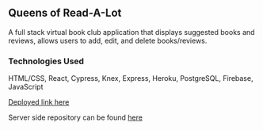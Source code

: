 ## Queens of Read-A-Lot

A full stack virtual book club application that displays suggested books and reviews, allows users to add, edit, and delete books/reviews.

### Technologies Used
HTML/CSS, React, Cypress, Knex, Express, Heroku, PostgreSQL, Firebase, JavaScript

[Deployed link here](https://queens-of-read-a-lot.firebaseapp.com/)

Server side repository can be found [here](https://github.com/fionwan/tower-server)
